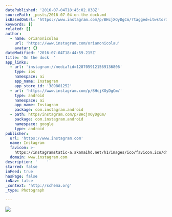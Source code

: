 ```yaml
---
datePublished: '2016-07-04T18:45:02.838Z'
sourcePath: _posts/2016-07-04-on-the-dock.md
isBasedOnUrl: 'https://www.instagram.com/p/BHcjXOyDgCm/?tagged=itwstories'
keywords: []
related: []
author:
  - name: orianonicolau
    url: 'https://www.instagram.com/orianonicolau'
    avatar: {}
dateModified: '2016-07-04T18:44:59.215Z'
title: 'On the dock  '
app_links:
  - url: 'instagram://media?id=1287059121569136806'
    type: ios
    namespace: ai
    app_name: Instagram
    app_store_id: '389801252'
  - url: 'https://www.instagram.com/p/BHcjXOyDgCm/'
    type: android
    namespace: ai
    app_name: Instagram
    package: com.instagram.android
  - path: https/instagram.com/p/BHcjXOyDgCm/
    package: com.instagram.android
    namespace: google
    type: android
publisher:
  url: 'https://www.instagram.com'
  name: Instagram
  favicon: >-
    https://instagramstatic-a.akamaihd.net/h1/images/ico/favicon.ico/dfa85bb1fd63.ico
  domain: www.instagram.com
description: '    '
starred: false
inFeed: true
hasPage: false
inNav: false
_context: 'http://schema.org'
_type: Photograph

---
```

![    ](https://imgflo.herokuapp.com/graph/vahj1ThiexotieMo/3758079f66d01aeae0b3128039590a87/noop.jpg?input=https%3A%2F%2Fscontent.cdninstagram.com%2Ft51.2885-15%2Fs640x640%2Fsh0.08%2Fe35%2F13597700_256635444716462_633258907_n.jpg%3Fig_cache_key%3DMTI4NzA1OTEyMTU2OTEzNjgwNg%253D%253D.2)